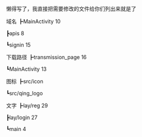 懒得写了，我直接把需要修改的文件给你们列出来就是了

域名
┣MainActivity 10

┣apis 8

┗signin 15

下载路径
┣transmission_page 16

┗MainActivity 13

图标
┣src/icon

┗src/qing_logo

文字
┣lay/reg 29

┣lay/login 27

┗main 4
